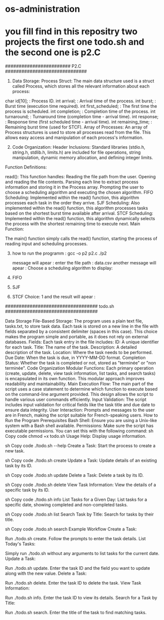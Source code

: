 # os-administration

# you fill find in this repositry two projects the first one todo.sh and the second one is p2.C 

######################## P2.C ############################## 

1. Data Storage:
Process Struct: The main data structure used is a struct called Process, which stores all the relevant information about each process:

char id[10]; : Process ID.
int arrival; : Arrival time of the process.
int burst; : Burst time (execution time required).
int first_scheduled; : The first time the process is scheduled.
int completion; : Completion time of the process.
int turnaround; : Turnaround time (completion time - arrival time).
int response; : Response time (first scheduled time - arrival time).
int remaining_time; : Remaining burst time (used for STCF).
Array of Processes: An array of Process structures is used to store all processes read from the file. This allows easy access and manipulation of each process's information.

2. Code Organization:
Header Inclusions: Standard libraries (stdio.h, string.h, stdlib.h, limits.h) are included for file operations, string manipulation, dynamic memory allocation, and defining integer limits.

Function Definitions:

read(): This function handles:
Reading the file path from the user.
Opening and reading the file contents.
Parsing each line to extract process information and storing it in the Process array.
Prompting the user to choose a scheduling algorithm and executing the chosen algorithm.
FIFO Scheduling: Implemented within the read() function, this algorithm processes each task in the order they arrive.
SJF Scheduling: Also implemented within the read() function, this algorithm processes tasks based on the shortest burst time available after arrival.
STCF Scheduling: Implemented within the read() function, this algorithm dynamically selects the process with the shortest remaining time to execute next.
Main Function:

The main() function simply calls the read() function, starting the process of reading input and scheduling processes.





3. how to run the programm :
   gcc -o p2 p2.c
   ./p2

   message will apear : enter the file path : data.csv
   another message will apear : Choose a scheduling algorithm to display:
1. FIFO
2. SJF
3. STCF
Choice: 1
and the result will apear :


################################## todo.sh ##################################

Data Storage
File-Based Storage: The program uses a plain text file, tasks.txt, to store task data. Each task is stored on a new line in the file with fields separated by a consistent delimiter (spaces in this case). This choice makes the program simple and portable, as it does not rely on external databases.
Fields: Each task entry in the file includes:
ID: A unique identifier for each task.
Title: The name of the task.
Description: A detailed description of the task.
Location: Where the task needs to be performed.
Due Date: When the task is due, in YYYY-MM-DD format.
Completion Status: Whether the task is completed or not, stored as "terminée" or "non terminée".
Code Organization
Modular Functions: Each primary operation (create, update, delete, view task information, list tasks, and search tasks) is encapsulated in its own function. This modular approach improves readability and maintainability.
Main Execution Flow: The main part of the script uses a case statement to determine which function to execute based on the command-line argument provided. This design allows the script to handle various user commands efficiently.
Input Validation: The script includes input validation for critical fields like the task title and due date to ensure data integrity.
User Interaction: Prompts and messages to the user are in French, making the script suitable for French-speaking users.
How to Run the Program
Prerequisites
Bash Shell: Ensure you are using a Unix-like system with a Bash shell available.
Permissions: Make sure the script has executable permissions. You can set this with the following command:
sh
Copy code
chmod +x todo.sh
Usage
Help: Display usage information.

sh
Copy code
./todo.sh --help
Create a Task: Start the process to create a new task.

sh
Copy code
./todo.sh create
Update a Task: Update details of an existing task by its ID.

sh
Copy code
./todo.sh update
Delete a Task: Delete a task by its ID.

sh
Copy code
./todo.sh delete
View Task Information: View the details of a specific task by its ID.

sh
Copy code
./todo.sh info
List Tasks for a Given Day: List tasks for a specific date, showing completed and non-completed tasks.

sh
Copy code
./todo.sh list
Search Task by Title: Search for tasks by their title.

sh
Copy code
./todo.sh search
Example Workflow
Create a Task:

Run ./todo.sh create.
Follow the prompts to enter the task details.
List Today's Tasks:

Simply run ./todo.sh without any arguments to list tasks for the current date.
Update a Task:

Run ./todo.sh update.
Enter the task ID and the field you want to update along with the new value.
Delete a Task:

Run ./todo.sh delete.
Enter the task ID to delete the task.
View Task Information:

Run ./todo.sh info.
Enter the task ID to view its details.
Search for a Task by Title:

Run ./todo.sh search.
Enter the title of the task to find matching tasks.
